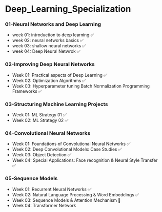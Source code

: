 # Deep_Learning_Specialization

### 01-Neural Networks and Deep Learning
* week 01: introduction to deep learning ✅
* week 02: neural networks basics ✅
* week 03: shallow neural networks ✅
* week 04: Deep Neural Netwrok ✅


### 02-Improving Deep Neural Networks
* Week 01: Practical aspects of Deep Learning ✅
* Week 02: Optimization Algorithms ✅
* Week 03: Hyperparameter tuning Batch Normalization Programming Frameworks ✅


### 03-Structuring Machine Learning Projects
* Week 01: ML Strategy 01 ✅
* Week 02: ML Strategy 02 ✅


### 04-Convolutional Neural Networks
* Week 01: Foundations of Convolutional Neural Networks ✅
* Week 02: Deep Convolutional Models: Case Studies ✅     
* Week 03: Object Detection ✅
* Week 04: Special Applications: Face recognition & Neural Style Transfer ✅


### 05-Sequence Models
* Week 01: Recurrent Neural Networks ✅
* Week 02: Natural Language Processing & Word Embeddings ✅    
* Week 03: Sequence Models & Attention Mechanism 🚀
* Week 04: Transformer Network
